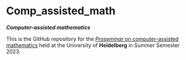 # Comp_assisted_math

***Computer-assisted mathematics***

This is the GitHub repository for the [*Proseminar* on computer-assisted mathematics](https://matematiflo.github.io/SoSe_2023/comp_assisted_math_seminar.html) held at the University of **Heidelberg** in Summer Semester 2023.
